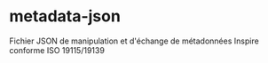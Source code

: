 # metadata-json
Fichier JSON de manipulation et d'échange de métadonnées Inspire conforme ISO 19115/19139
